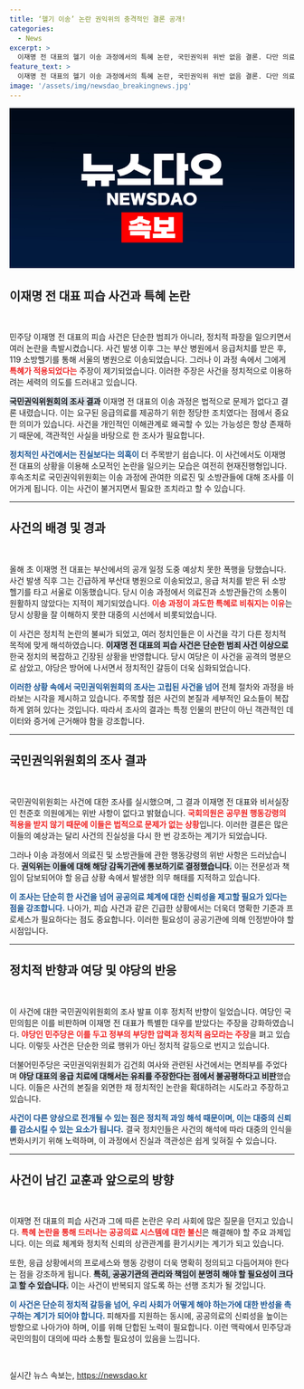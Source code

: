 ```yaml
---
title: ‘헬기 이송’ 논란 권익위의 충격적인 결론 공개!
categories:
  - News
excerpt: >
  이재명 전 대표의 헬기 이송 과정에서의 특혜 논란, 국민권익위 위반 없음 결론. 다만 의료진, 소방 관계자에게 위반 경고. 민주당, 권익위에 야당 대표 차별 비판! 클릭해서 진실을 확인하세요!
feature_text: >
  이재명 전 대표의 헬기 이송 과정에서의 특혜 논란, 국민권익위 위반 없음 결론. 다만 의료진, 소방 관계자에게 위반 경고. 민주당, 권익위에 야당 대표 차별 비판! 클릭해서 진실을 확인하세요!
image: '/assets/img/newsdao_breakingnews.jpg'
---
```


<p><img src="/assets/img/newsdao_breakingnews.jpg" alt="implanttips 속보" /></p>

<h2 data-ke-size="size26">이재명 전 대표 피습 사건과 특혜 논란</h2>

<p data-ke-size="size16">&nbsp;</p>

<p>민주당 이재명 전 대표의 피습 사건은 단순한 범죄가 아니라, 정치적 파장을 일으키면서 여러 논란을 촉발시켰습니다. 사건 발생 이후 그는 부산 병원에서 응급처치를 받은 후, 119 소방헬기를 통해 서울의 병원으로 이송되었습니다. 그러나 이 과정 속에서 그에게 <b><span style="color: #ee2323;">특혜가 적용되었다는</span></b> 주장이 제기되었습니다. 이러한 주장은 사건을 정치적으로 이용하려는 세력의 의도를 드러내고 있습니다. </p>

<p><b><span style="background-color: #21538527;">국민권익위원회의 조사 결과</span></b> 이재명 전 대표의 이송 과정은 법적으로 문제가 없다고 결론 내렸습니다. 이는 요구된 응급의료를 제공하기 위한 정당한 조치였다는 점에서 중요한 의미가 있습니다. 사건을 개인적인 이해관계로 왜곡할 수 있는 가능성은 항상 존재하기 때문에, 객관적인 사실을 바탕으로 한 조사가 필요합니다. </p>

<p><b><span style="color: #1a5490;">정치적인 사건에서는 진실보다는 의혹이</span></b> 더 주목받기 쉽습니다. 이 사건에서도 이재명 전 대표의 상황을 이용해 소모적인 논란을 일으키는 모습은 여전히 현재진행형입니다. 후속조치로 국민권익위원회는 이송 과정에 관여한 의료진 및 소방관들에 대해 조사를 이어가게 됩니다. 이는 사건이 불거지면서 필요한 조치라고 할 수 있습니다. </p>

<hr>

<h2 data-ke-size="size26">사건의 배경 및 경과</h2>

<p data-ke-size="size16">&nbsp;</p>

<p>올해 초 이재명 전 대표는 부산에서의 공개 일정 도중 예상치 못한 폭행을 당했습니다. 사건 발생 직후 그는 긴급하게 부산대 병원으로 이송되었고, 응급 처치를 받은 뒤 소방 헬기를 타고 서울로 이동했습니다. 당시 이송 과정에서 의료진과 소방관들간의 소통이 원활하지 않았다는 지적이 제기되었습니다. <b><span style="color: #ee2323;">이송 과정이 과도한 특혜로 비춰지는 이유</span></b>는 당시 상황을 잘 이해하지 못한 대중의 시선에서 비롯되었습니다.</p>

<p>이 사건은 정치적 논란의 불씨가 되었고, 여러 정치인들은 이 사건을 각기 다른 정치적 목적에 맞게 해석하였습니다. <b><span style="background-color: #21538527;">이재명 전 대표의 피습 사건은 단순한 범죄 사건 이상으로</span></b> 한국 정치의 복잡하고 긴장된 상황을 반영합니다. 당시 여당은 이 사건을 공격의 명분으로 삼았고, 야당은 방어에 나서면서 정치적인 갈등이 더욱 심화되었습니다.</p>

<p><b><span style="color: #1a5490;">이러한 상황 속에서 국민권익위원회의 조사는 고립된 사건을 넘어</span></b> 전체 절차와 과정을 바라보는 시각을 제시하고 있습니다. 주목할 점은 사건의 본질과 세부적인 요소들이 복잡하게 얽혀 있다는 것입니다. 따라서 조사의 결과는 특정 인물의 판단이 아닌 객관적인 데이터와 증거에 근거해야 함을 강조합니다.</p>

<hr>

<h2 data-ke-size="size26">국민권익위원회의 조사 결과</h2>

<p data-ke-size="size16">&nbsp;</p>

<p>국민권익위원회는 사건에 대한 조사를 실시했으며, 그 결과 이재명 전 대표와 비서실장인 천준호 의원에게는 위반 사항이 없다고 밝혔습니다. <b><span style="color: #ee2323;">국회의원은 공무원 행동강령의 적용을 받지 않기 때문에 이들은 법적으로 문제가 없는 상황</span></b>입니다. 이러한 결론은 많은 이들의 예상과는 달리 사건의 진실성을 다시 한 번 강조하는 계기가 되었습니다. </p>

<p>그러나 이송 과정에서 의료진 및 소방관들에 관한 행동강령의 위반 사항은 드러났습니다. <b><span style="background-color: #21538527;">권익위는 이들에 대해 해당 감독기관에 통보하기로 결정했습니다.</span></b> 이는 전문성과 책임이 담보되어야 할 응급 상황 속에서 발생한 의무 해태를 지적하고 있습니다. </p>

<p><b><span style="color: #1a5490;">이 조사는 단순히 한 사건을 넘어 공공의료 체계에 대한 신뢰성을 제고할 필요가 있다는 점을 강조합니다.</span></b> 나아가, 피습 사건과 같은 긴급한 상황에서는 더욱더 명확한 기준과 프로세스가 필요하다는 점도 중요합니다. 이러한 필요성이 공공기관에 의해 인정받아야 할 시점입니다.</p>

<hr>

<h2 data-ke-size="size26">정치적 반향과 여당 및 야당의 반응</h2>

<p data-ke-size="size16">&nbsp;</p>

<p>이 사건에 대한 국민권익위원회의 조사 발표 이후 정치적 반향이 일었습니다. 여당인 국민의힘은 이를 비판하며 이재명 전 대표가 특별한 대우를 받았다는 주장을 강화하였습니다. <b><span style="color: #ee2323;">야당인 민주당은 이를 두고 정부의 부당한 압력과 정치적 음모라는 주장</span></b>을 펴고 있습니다. 이렇듯 사건은 단순한 의료 행위가 아닌 정치적 갈등으로 번지고 있습니다.</p>

<p>더불어민주당은 국민권익위원회가 김건희 여사와 관련된 사건에서는 면죄부를 주었다며 <b><span style="background-color: #21538527;">야당 대표의 응급 치료에 대해서는 유죄를 주장한다는 점에서 불공평하다고 비판</span></b>했습니다. 이들은 사건의 본질을 외면한 채 정치적인 논란을 확대하려는 시도라고 주장하고 있습니다. </p>

<p><b><span style="color: #1a5490;">사건이 다른 양상으로 전개될 수 있는 점은 정치적 과잉 해석 때문이며, 이는 대중의 신뢰를 감소시킬 수 있는 요소가 됩니다.</span></b> 결국 정치인들은 사건의 해석에 따라 대중의 인식을 변화시키기 위해 노력하며, 이 과정에서 진실과 객관성은 쉽게 잊혀질 수 있습니다.</p>

<hr>

<h2 data-ke-size="size26">사건이 남긴 교훈과 앞으로의 방향</h2>

<p data-ke-size="size16">&nbsp;</p>

<p>이재명 전 대표의 피습 사건과 그에 따른 논란은 우리 사회에 많은 질문을 던지고 있습니다. <b><span style="color: #ee2323;">특혜 논란을 통해 드러나는 공공의료 시스템에 대한 불신</span></b>은 해결해야 할 주요 과제입니다. 이는 의료 체계와 정치적 신뢰의 상관관계를 환기시키는 계기가 되고 있습니다. </p>

<p>또한, 응급 상황에서의 프로세스와 행동 강령이 더욱 명확히 정의되고 다듬어져야 한다는 점을 강조하게 됩니다. <b><span style="background-color: #21538527;">특히, 공공기관의 관리와 책임이 분명히 해야 할 필요성이 크다고 할 수 있습니다.</span></b> 이는 사건이 반복되지 않도록 하는 선행 조치가 될 것입니다.</p>

<p><b><span style="color: #1a5490;">이 사건은 단순히 정치적 갈등을 넘어, 우리 사회가 어떻게 해야 하는가에 대한 반성을 촉구하는 계기가 되어야 합니다. </span></b> 피해자를 지원하는 동시에, 공공의료의 신뢰성을 높이는 방향으로 나아가야 하며, 이를 위해 단합된 노력이 필요합니다. 이런 맥락에서 민주당과 국민의힘이 대의에 따라 소통할 필요성이 있음을 느낍니다.</p>

<p data-ke-size="size16">&nbsp;</p>
실시간 뉴스 속보는, <a href="https://newsdao.kr" rel="dofollow">https://newsdao.kr</a>


